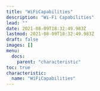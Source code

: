 ```yaml
---
title: "WiFiCapabilities"
description: "Wi-Fi Capabilities"
lead: ""
date: 2021-08-09T18:32:49.983Z
lastmod: 2021-08-09T18:32:49.983Z
draft: false
images: []
menu:
  docs:
    parent: "characteristic"
toc: true
characteristic:
  name: "WiFiCapabilities"
---
```

